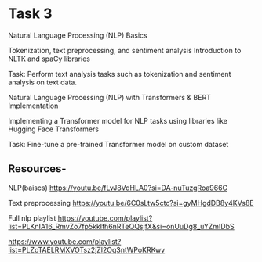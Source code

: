 # Task 3

Natural Language Processing (NLP) Basics

Tokenization, text preprocessing, and sentiment analysis
Introduction to NLTK and spaCy libraries

Task: Perform text analysis tasks such as tokenization and sentiment analysis on text data.


Natural Language Processing (NLP) with Transformers & BERT Implementation 

Implementing a Transformer model for NLP tasks using libraries like Hugging Face Transformers

Task: Fine-tune a pre-trained Transformer model on custom dataset


## Resources-

NLP(baiscs)
https://youtu.be/fLvJ8VdHLA0?si=DA-nuTuzgRoa966C

Text preprocessing 
https://youtu.be/6C0sLtw5ctc?si=gyMHgdDB8y4KVs8E

Full nlp playlist
https://youtube.com/playlist?list=PLKnIA16_RmvZo7fp5kkIth6nRTeQQsjfX&si=onUuDg8_uYZmIDbS

https://www.youtube.com/playlist?list=PLZoTAELRMXVOTsz2jZl2Oq3ntWPoKRKwv